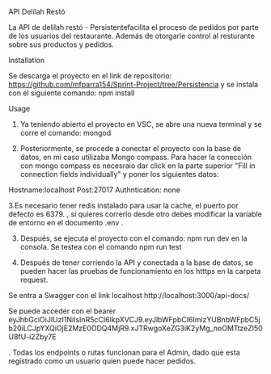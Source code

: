 API Delilah Restó

La API de delilah  restó - Persistentefacilita el proceso de pedidos por parte de los usuarios del restaurante. Además de otorgarle control al resturante sobre sus productos y pedidos.

Installation

Se descarga el proyecto en el link de repositorio: https://github.com/mfparra154/Sprint-Project/tree/Persistencia y se instala con el siguiente comando:
npm install


Usage

1. Ya teniendo abierto el proyecto en VSC, se abre una nueva terminal y se corre el comando: mongod

2. Posteriormente, se procede a conectar el proyecto con la base de datos, en mi caso utilizaba Mongo compass. Para hacer la conección con mongo compass es necesraio dar click 
en la parte superior "Fill in connection fields individually" y poner los siguientes datos:

Hostname:localhost
Post:27017
Authntication: none

3.Es necesario tener redis instalado para usar la cache, el puerto por defecto es 6379. , si quieres correrlo desde otro debes modificar la variable de entorno en el documento .env .

3. Después, se  ejecuta el proyecto con el comando:  npm run dev
 en la consola.  Se testea con el comando npm run test

 4. Después de tener corriendo la API y conectada a la base de datos, se pueden hacer las pruebas de funcionamiento en los htttps en la carpeta request.
 
 Se entra a Swagger con el link localhost 
http://localhost:3000/api-docs/

 Se puede acceder con el bearer eyJhbGciOiJIUzI1NiIsInR5cCI6IkpXVCJ9.eyJlbWFpbCI6ImlzYUBnbWFpbC5jb20iLCJpYXQiOjE2MzE0ODQ4MjR9.xJTRwgoXeZG3iK2yMg_noOMTtzeZl50U8fU-i2Zby7E

. Todas los endpoints o rutas funcionan para el Admin, dado que
esta registrado como un usuario quien puede hacer pedidos.

